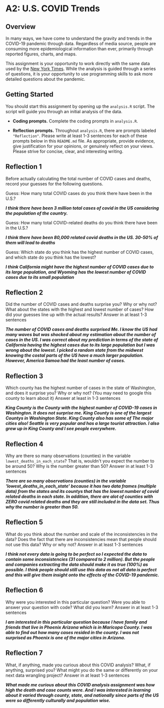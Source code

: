 # A2: U.S. COVID Trends

## Overview
In many ways, we have come to understand the gravity and trends in the COVID-19 pandemic through data. Regardless of media source, people are consuming more epidemiological information than ever, primarily through reported figures, charts, and maps.

This assignment is your opportunity to work directly with the same data used by the [New York Times](https://github.com/nytimes/covid-19-data/). While the analysis is guided through a series of questions, it is your opportunity to use programming skills to ask more detailed questions about the pandemic.

## Getting Started
You should start this assignment by opening up the `analysis.R` script. The script will guide you through an initial analysis of the data.

* **Coding prompts.** Complete the coding prompts in `analysis.R`.

* **Reflection prompts.** Throughout `analysis.R`, there are prompts labeled `"Reflection"`. Please write at least 1-3 sentences for each of these prompts below in this `README.md` file. As appropriate, provide evidence, give justification for your opinions, or genuinely reflect on your views. Please strive for concise, clear, and interesting writing.

## Reflection 1
Before actually calculating the total number of COVID cases and deaths, record your guesses for the following questions.

Guess: How many total COVID cases do you think there have been in the U.S.?

*__I think there have been 3 million total cases of covid in the US considering the population of the country.__*

Guess: How many total COVID-related deaths do you think there have been in the U.S.?

*__I think there have been 80,000 related covid deaths in the US. 30-50% of them will lead to deaths__*

Guess: Which state do you think has the highest number of COVID cases, and which state do you think has the lowest?

*__I think California might have the highest number of COVID cases due to its large population, and Wyoming has the lowest number of COVID cases due to its small population__*

## Reflection 2
Did the number of COVID cases and deaths surprise you? Why or why not? What about the states with the highest and lowest number of cases? How did your guesses line up with the actual results? Answer in at least 1-3 sentences

*__The number of COVID cases and deaths surprised Me. I know the US had many waves but was shocked about my estimation about the number of cases in the US. I was correct about my prediction in terms of the state of California having the highest cases due to its large population but I was wrong about the lowest. I picked a random state from the midwest knowing the costal parts of the US have a much larger population. However, America Samoa had the least number of cases.__*

## Reflection 3
Which county has the highest number of cases in the state of Washington, and does it surprise you? Why or why not? (You may need to google this county to learn about it) Answer at least in 1-3 sentences

*__King County is the County with the highest number of COVID-19 cases in Washington. It does not surprise me. King County is one of the largest Countys in Washington State. King County also has some of The major cities also! Seattle is very popular and has a large tourist attraction. I also grew up in King County and I see people everywhere.__*

## Reflection 4
Why are there so many observations (counties) in the variable `lowest_deaths_in_each_state`? That is, wouldn't you expect the number to be around 50? Why is the number greater than 50? Answer in at least 1-3 sentences

*__There are so many observations (counties) in the variable 'lowest_deaths_in_each_state' because it has two data frames (multiple data) from the states and its countys that has the lowest number of covid related deaths in each state. In addition, there are alot of counties with ZERO covid related deaths and they are still included in the data set. Thus why the number is greater than 50.__*

## Reflection 5
What do you think about the number and scale of the inconsistencies in the data? Does the fact that there are inconsistencies mean that people should not use this data? Why or why not? Answer in at least 1-3 sentences

*__I think not every data is going to be perfect so I expected the data to contain some inconsistencies (31 compared to 2 million). But the people and companies extracting the data should make it as true (100%) as possible. I think people should still use this data as not all data is perfect and this will give them insight onto the effects of the COVID-19 pandemic.__*

## Reflection 6
Why were you interested in this particular question? Were you able to answer your question with code? What did you learn? Answer in at least 1-3 sentences

*__I am interested in this particular question because I have family and friends that live in Phoenix Arizona which is in Maricopa County. I was able to find out how many cases resided in the county. I was not surprised as Phoenix is one of the major cities in Arizona.__*

## Reflection 7
What, if anything, made you curious about this COVID analysis? What, if anything, surprised you? What might you do the same or differently on your next data wrangling project? Answer in at least 1-3 sentences

*__What made me curious about this COVID analysis assignment was how high the death and case counts were. And I was interested in learning about it varied through county, state, and nationally since parts of the US were so differently culturally and population wise.__*

